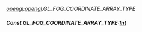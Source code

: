 _[opengl](../../modules/opengl/opengl-module.md):[opengl](../../modules/opengl/opengl-module.md).GL\_FOG\_COORDINATE\_ARRAY\_TYPE_
##### Const GL\_FOG\_COORDINATE\_ARRAY\_TYPE:[Int](../../modules/wonkey/wonkey-types-int.md)
